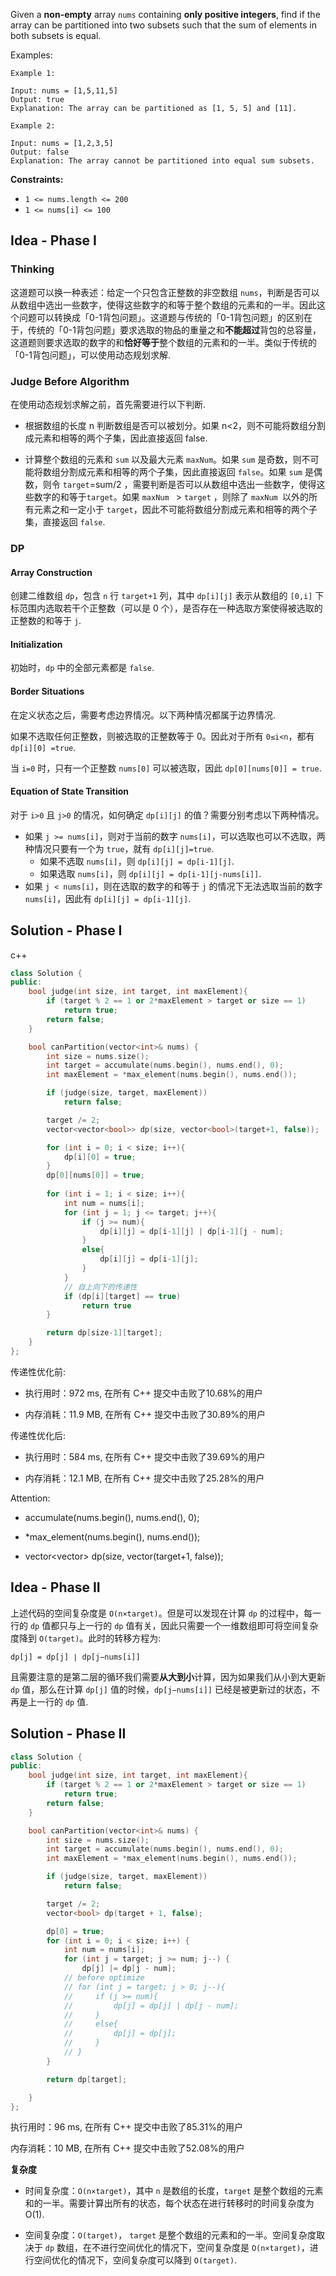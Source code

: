 Given a **non-empty** array `nums` containing **only positive integers**, find if the array can be partitioned into two subsets such that the sum of elements in both subsets is equal.



Examples:

```
Example 1:

Input: nums = [1,5,11,5]
Output: true
Explanation: The array can be partitioned as [1, 5, 5] and [11].

Example 2:

Input: nums = [1,2,3,5]
Output: false
Explanation: The array cannot be partitioned into equal sum subsets.
```

**Constraints:**

- `1 <= nums.length <= 200`
- `1 <= nums[i] <= 100`

## Idea - Phase I

### Thinking

这道题可以换一种表述：给定一个只包含正整数的非空数组 `nums`，判断是否可以从数组中选出一些数字，使得这些数字的和等于整个数组的元素和的一半。因此这个问题可以转换成「0-1背包问题」。这道题与传统的「0-1背包问题」的区别在于，传统的「0-1背包问题」要求选取的物品的重量之和**不能超过**背包的总容量，这道题则要求选取的数字的和**恰好等于**整个数组的元素和的一半。类似于传统的「0-1背包问题」，可以使用动态规划求解.

### Judge Before Algorithm

在使用动态规划求解之前，首先需要进行以下判断.

- 根据数组的长度 n 判断数组是否可以被划分。如果 n<2，则不可能将数组分割成元素和相等的两个子集，因此直接返回 false.

- 计算整个数组的元素和 `sum` 以及最大元素 `maxNum`。如果 `sum` 是奇数，则不可能将数组分割成元素和相等的两个子集，因此直接返回 `false`。如果 `sum` 是偶数，则令 `target`=sum/2 ，需要判断是否可以从数组中选出一些数字，使得这些数字的和等于`target`。如果 `maxNum ` > `target` ，则除了 `maxNum `以外的所有元素之和一定小于 `target`，因此不可能将数组分割成元素和相等的两个子集，直接返回 `false`.

### DP

#### Array Construction

创建二维数组 `dp`，包含 `n` 行 `target+1` 列，其中 `dp[i][j]` 表示从数组的 `[0,i]` 下标范围内选取若干个正整数（可以是 0 个），是否存在一种选取方案使得被选取的正整数的和等于 `j`.

#### Initialization

初始时，`dp` 中的全部元素都是 `false`.

#### Border Situations

在定义状态之后，需要考虑边界情况。以下两种情况都属于边界情况.

如果不选取任何正整数，则被选取的正整数等于 0。因此对于所有 `0≤i<n`，都有 `dp[i][0] =true`.

当 `i=0` 时，只有一个正整数 `nums[0]` 可以被选取，因此 `dp[0][nums[0]] = true`.

#### Equation of State Transition

对于 `i>0` 且 `j>0` 的情况，如何确定 `dp[i][j]` 的值？需要分别考虑以下两种情况。

- 如果 `j >= nums[i]`，则对于当前的数字 `nums[i]`，可以选取也可以不选取，两种情况只要有一个为 `true`，就有 `dp[i][j]=true`.
  - 如果不选取 `nums[i]`，则 `dp[i][j] = dp[i-1][j]`.
  - 如果选取 `nums[i]`，则  `dp[i][j] = dp[i-1][j-nums[i]]`.
- 如果 `j < nums[i]`，则在选取的数字的和等于 `j` 的情况下无法选取当前的数字 `nums[i]`，因此有 `dp[i][j] = dp[i-1][j]`.

## Solution - Phase I

c++
```c++
class Solution {
public:
    bool judge(int size, int target, int maxElement){
        if (target % 2 == 1 or 2*maxElement > target or size == 1)
            return true;
        return false;
    }

    bool canPartition(vector<int>& nums) {
        int size = nums.size();
        int target = accumulate(nums.begin(), nums.end(), 0);
        int maxElement = *max_element(nums.begin(), nums.end());

        if (judge(size, target, maxElement))
            return false;

        target /= 2;
        vector<vector<bool>> dp(size, vector<bool>(target+1, false));

        for (int i = 0; i < size; i++){
            dp[i][0] = true;
        }
        dp[0][nums[0]] = true;
        
        for (int i = 1; i < size; i++){
            int num = nums[i];
            for (int j = 1; j <= target; j++){
                if (j >= num){
                    dp[i][j] = dp[i-1][j] | dp[i-1][j - num];
                }
                else{
                    dp[i][j] = dp[i-1][j];
                }
            }
            // 自上向下的传递性
            if (dp[i][target] == true)
                return true
        }

        return dp[size-1][target];
    }
};
```

传递性优化前:

- 执行用时：972 ms, 在所有 C++ 提交中击败了10.68%的用户

- 内存消耗：11.9 MB, 在所有 C++ 提交中击败了30.89%的用户

传递性优化后:

- 执行用时：584 ms, 在所有 C++ 提交中击败了39.69%的用户

- 内存消耗：12.1 MB, 在所有 C++ 提交中击败了25.28%的用户

Attention:
- accumulate(nums.begin(), nums.end(), 0);
- *max_element(nums.begin(), nums.end());

- vector<vector<bool>> dp(size, vector<bool>(target+1, false));

## Idea - Phase II

上述代码的空间复杂度是 `O(n×target)`。但是可以发现在计算 `dp` 的过程中，每一行的 `dp` 值都只与上一行的 `dp` 值有关，因此只需要一个一维数组即可将空间复杂度降到 `O(target)`。此时的转移方程为:

`dp[j] = dp[j] ∣ dp[j−nums[i]]`

且需要注意的是第二层的循环我们需要**从大到小**计算，因为如果我们从小到大更新 `dp` 值，那么在计算 `dp[j]` 值的时候，`dp[j−nums[i]]` 已经是被更新过的状态，不再是上一行的 `dp` 值.

## Solution - Phase II

```c++
class Solution {
public:
    bool judge(int size, int target, int maxElement){
        if (target % 2 == 1 or 2*maxElement > target or size == 1)
            return true;
        return false;
    }

    bool canPartition(vector<int>& nums) {
        int size = nums.size();
        int target = accumulate(nums.begin(), nums.end(), 0);
        int maxElement = *max_element(nums.begin(), nums.end());

        if (judge(size, target, maxElement))
            return false;

        target /= 2;
        vector<bool> dp(target + 1, false);

        dp[0] = true;
        for (int i = 0; i < size; i++) {
            int num = nums[i];
            for (int j = target; j >= num; j--) {
                dp[j] |= dp[j - num];
            // before optimize
            // for (int j = target; j > 0; j--){
            //     if (j >= num){
            //         dp[j] = dp[j] | dp[j - num];
            //     }
            //     else{
            //         dp[j] = dp[j];
            //     }
            // }
        }

        return dp[target];

    }
};
```

执行用时：96 ms, 在所有 C++ 提交中击败了85.31%的用户

内存消耗：10 MB, 在所有 C++ 提交中击败了52.08%的用户

**复杂度**

- 时间复杂度：`O(n×target)`，其中 `n` 是数组的长度，`target` 是整个数组的元素和的一半。需要计算出所有的状态，每个状态在进行转移时的时间复杂度为 O(1).

- 空间复杂度：`O(target)`， `target` 是整个数组的元素和的一半。空间复杂度取决于 `dp` 数组，在不进行空间优化的情况下，空间复杂度是 `O(n×target)`，进行空间优化的情况下，空间复杂度可以降到 `O(target)`.

